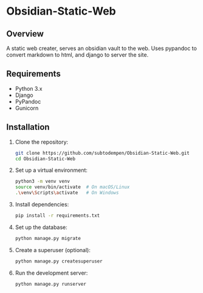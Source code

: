 # Obsidian-Static-Web

## Overview
A static web creater, serves an obsidian vault to the web. Uses pypandoc to convert markdown to html, and django to server the site.

## Requirements
- Python 3.x
- Django
- PyPandoc
- Gunicorn

## Installation
1. Clone the repository:
    ```bash
    git clone https://github.com/subtodempen/Obsidian-Static-Web.git
    cd Obsidian-Static-Web
    ```

2. Set up a virtual environment:
    ```bash
    python3 -m venv venv
    source venv/bin/activate  # On macOS/Linux
    .\venv\Scripts\activate   # On Windows
    ```

3. Install dependencies:
    ```bash
    pip install -r requirements.txt
    ```

4. Set up the database:
    ```bash
    python manage.py migrate
    ```

5. Create a superuser (optional):
    ```bash
    python manage.py createsuperuser
    ```

6. Run the development server:
    ```bash
    python manage.py runserver
    ```

